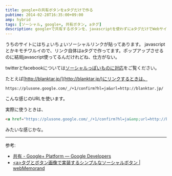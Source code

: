 ```yaml
---
title: google+の共有ボタンをaタグだけで作る
pubtime: 2014-02-28T16:35:00+09:00
amp: hybrid
tags: [ソーシャル, google+, 共有ボタン, aタグ]
description: google+で共有するボタンを、javascriptを使わずにaタグだけでWebサイトに設置する方法です。
---
```


うちのサイトにはちょいちょいソーシャルリンクが貼ってあります。
javascriptとかキモチワルイので、リンク自体はaタグで作ってます。ポップアップさせるのに結局javascript使ってるんだけれどね、仕方がない。

twitterとfacebookについては[ソーシャルっぽいものに対応](/blog/2013/01/support-social)をご覧ください。

たとえば[http://blanktar.jp/](http://blanktar.jp/)にリンクするときは、
```
https://plusone.google.com/_/+1/confirm?hl=ja&url=http://blanktar.jp/
```
こんな感じのURLを使います。

実際に使うときは、
``` html
<a href="https://plusone.google.com/_/+1/confirm?hl=ja&amp;url=http://blanktar.jp/">+1</a></pre>
```
みたいな感じかな。

---

参考:
- <a href="https://developers.google.com/+/web/share/?hl=ja" target="_blank">共有 - Google+ Platform &mdash; Google Developers</a>
- <a href="http://d-esign.net/web/archives/240" target="_blank">&lt;a&gt;タグとボタン画像で実装するシンプルなソーシャルボタン | webMemorand</a>
